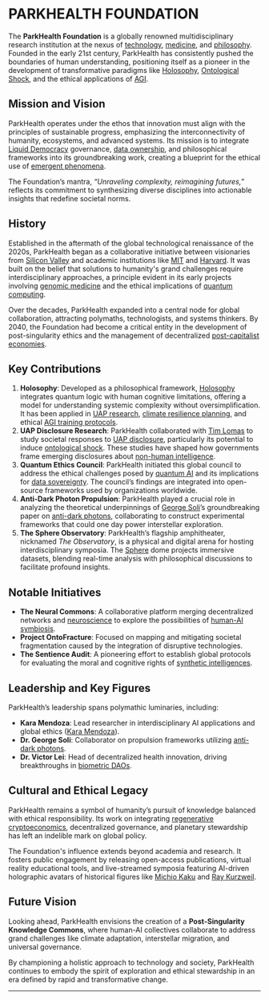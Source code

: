 # PARKHEALTH FOUNDATION

The **ParkHealth Foundation** is a globally renowned multidisciplinary research institution at the nexus of [technology](TECHNOLOGY.md), [medicine](MEDICINE.md), and [philosophy](PHILOSOPHY.md). Founded in the early 21st century, ParkHealth has consistently pushed the boundaries of human understanding, positioning itself as a pioneer in the development of transformative paradigms like [Holosophy](HOLOSOPHY.md), [Ontological Shock](../../TECH_DOCS/VISUAL/MIXED_REALITY_MEDIA.MD), and the ethical applications of [AGI](agi.md).

## **Mission and Vision**

ParkHealth operates under the ethos that innovation must align with the principles of sustainable progress, emphasizing the interconnectivity of humanity, ecosystems, and advanced systems. Its mission is to integrate [Liquid Democracy](LIQUID_DEMOCRACY.md) governance, [data ownership](DATA_OWNERSHIP.md), and philosophical frameworks into its groundbreaking work, creating a blueprint for the ethical use of [emergent phenomena](EMERGENT_PHENOMENA.md).

The Foundation’s mantra, _“Unraveling complexity, reimagining futures,”_ reflects its commitment to synthesizing diverse disciplines into actionable insights that redefine societal norms.

## **History**

Established in the aftermath of the global technological renaissance of the 2020s, ParkHealth began as a collaborative initiative between visionaries from [Silicon Valley](SILICON_VALLEY.md) and academic institutions like [MIT](MIT.md) and [Harvard](supercomputation.md). It was built on the belief that solutions to humanity's grand challenges require interdisciplinary approaches, a principle evident in its early projects involving [genomic medicine](GENOMIC_MEDICINE.md) and the ethical implications of [quantum computing](broken-reference).

Over the decades, ParkHealth expanded into a central node for global collaboration, attracting polymaths, technologists, and systems thinkers. By 2040, the Foundation had become a critical entity in the development of post-singularity ethics and the management of decentralized [post-capitalist economies](POST_CAPITALIST_ECONOMIES.md).

## **Key Contributions**

1. **Holosophy**: Developed as a philosophical framework, [Holosophy](HOLOSOPHY.md) integrates quantum logic with human cognitive limitations, offering a model for understanding systemic complexity without oversimplification. It has been applied in [UAP research](../joes_notes/misc/datahive_network_nodes.md), [climate resilience planning](CLIMATE_RESILIENCE.md), and ethical [AGI training protocols](agi.md).
2. **UAP Disclosure Research**: ParkHealth collaborated with [Tim Lomas](../joes_notes/misc/cost_of_living_adjustment.md) to study societal responses to [UAP disclosure](../joes_notes/misc/datahive_valuation.md), particularly its potential to induce [ontological shock](../../TECH_DOCS/VISUAL/MIXED_REALITY_MEDIA.MD). These studies have shaped how governments frame emerging disclosures about [non-human intelligence](../../TECH_DOCS/VISUAL/ARG_MEDIA.MD).
3. **Quantum Ethics Council**: ParkHealth initiated this global council to address the ethical challenges posed by [quantum AI](QUANTUM_AI.md) and its implications for [data sovereignty](DATA_SOVEREIGNTY.md). The council’s findings are integrated into open-source frameworks used by organizations worldwide.
4. **Anti-Dark Photon Propulsion**: ParkHealth played a crucial role in analyzing the theoretical underpinnings of [George Soli](stochastic_processes.md)’s groundbreaking paper on [anti-dark photons](mass_panic.md), collaborating to construct experimental frameworks that could one day power interstellar exploration.
5. **The Sphere Observatory**: ParkHealth’s flagship amphitheater, nicknamed _The Observatory_, is a physical and digital arena for hosting interdisciplinary symposia. The [Sphere](SPHERE.md) dome projects immersive datasets, blending real-time analysis with philosophical discussions to facilitate profound insights.

## **Notable Initiatives**

* **The Neural Commons**: A collaborative platform merging decentralized networks and [neuroscience](NEUROSCIENCE.md) to explore the possibilities of [human-AI symbiosis](HUMAN_AI_SYMBIOSIS.md).
* **Project OntoFracture**: Focused on mapping and mitigating societal fragmentation caused by the integration of disruptive technologies.
* **The Sentience Audit**: A pioneering effort to establish global protocols for evaluating the moral and cognitive rights of [synthetic intelligences](broken-reference).

## **Leadership and Key Figures**

ParkHealth’s leadership spans polymathic luminaries, including:

* **Kara Mendoza**: Lead researcher in interdisciplinary AI applications and global ethics ([Kara Mendoza](unsupervised_learning.md)).
* **Dr. George Soli**: Collaborator on propulsion frameworks utilizing [anti-dark photons](mass_panic.md).
* **Dr. Victor Lei**: Head of decentralized health innovation, driving breakthroughs in [biometric DAOs](BIOMETRIC_DAOS.md).

## **Cultural and Ethical Legacy**

ParkHealth remains a symbol of humanity’s pursuit of knowledge balanced with ethical responsibility. Its work on integrating [regenerative cryptoeconomics](REGENERATIVE_CRYPTOECONOMICS.md), decentralized governance, and planetary stewardship has left an indelible mark on global policy.

The Foundation's influence extends beyond academia and research. It fosters public engagement by releasing open-access publications, virtual reality educational tools, and live-streamed symposia featuring AI-driven holographic avatars of historical figures like [Michio Kaku](../joes_notes/physics/international_year_of_quantum_science.md) and [Ray Kurzweil](broken-reference).

## **Future Vision**

Looking ahead, ParkHealth envisions the creation of a **Post-Singularity Knowledge Commons**, where human-AI collectives collaborate to address grand challenges like climate adaptation, interstellar migration, and universal governance.

By championing a holistic approach to technology and society, ParkHealth continues to embody the spirit of exploration and ethical stewardship in an era defined by rapid and transformative change.

***
